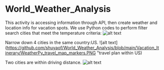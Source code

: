 # World_Weather_Analysis
This activity is accessing information through API, then create weather and location info for vacation spots.
We use Python codes to perform filter search cities that meet the temperature criteria: 
![alt text](https://github.com/shuyaof/World_Weather_Analysis/blob/main/Vacation_Search/WeatherPy_vacation_map.PNG "all qualified cities")

Narrow down 4 cities in the same country:US.
![alt text](https://github.com/shuyaof/World_Weather_Analysis/blob/main/Vacation_Itinerary/WeatherPy_travel_map_markers.PNG "travel plan within US)

Two cities are within driving distance.
![alt text](https://github.com/shuyaof/World_Weather_Analysis/blob/main/Vacation_Itinerary/WeatherPy_travel_map.PNG "driving route")

